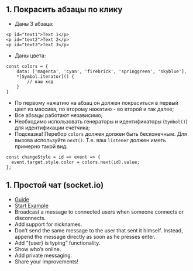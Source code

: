 ## 1. Покрасить абзацы по клику
- Даны 3 абзаца:

```
<p id="text1">Text 1</p>
<p id="text2">Text 2</p>
<p id="text3">Text 3</p>
```

- Даны цвета:

```
const colors = {
    data: ['magenta', 'cyan', 'firebrick', 'springgreen', 'skyblue'],
    *[Symbol.iterator]() {
        // ваш код
    }
}
```

- По первому нажатию на абзац он должен покраситься в первый цвет из массива, по второму нажатию - во второй и так далее;
- Все абзацы работают независимо;
- Необходимо использовать генераторы и идентификаторы (`Symbol()`) для идентификации счетчика;
- Подсказка! Перебор `colors` должен должен быть бесконечным. Для вызова используйте `next()`. Т.е. ваш `listener` должен иметь примерно такой вид:
```
const changeStyle = id => event => {
  event.target.style.color = colors.next(id).value;
};
```

## 1. Простой чат (socket.io)
- [Guide](https://socket.io/get-started/chat/)
- [Start Example](testSocketIoChat)
- Broadcast a message to connected users when someone connects or disconnects.
- Add support for nicknames.
- Don’t send the same message to the user that sent it himself. Instead, append the message directly as soon as he presses enter.
- Add “{user} is typing” functionality.
- Show who’s online.
- Add private messaging.
- Share your improvements!
